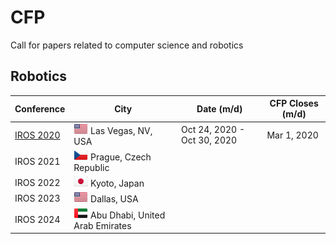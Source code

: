 # CFP
Call for papers related to computer science and robotics

## Robotics

Conference                | City                   | Date (m/d)                              | CFP Closes (m/d)
------------------------- | ---------------------- | -------------                           | -------------
[IROS 2020](https://www.iros2020.org/)                 | ![US](png/US.png) Las Vegas, NV, USA     | Oct 24, 2020 - Oct 30, 2020             | Mar 1, 2020
IROS 2021                 | ![CZ](png/CZ.png) Prague, Czech Republic | 
IROS 2022                 | ![JP](png/JP.png) Kyoto, Japan           |
IROS 2023                 | ![US](png/US.png) Dallas, USA            |
IROS 2024                 | ![AE](png/AE.png) Abu Dhabi, United Arab Emirates |

